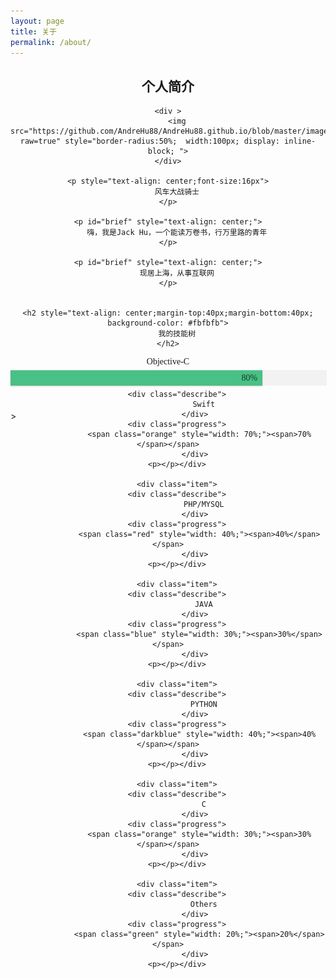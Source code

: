 ```yaml
---
layout: page
title: 关于
permalink: /about/
---
```


<div style="text-indent:0px; text-align:center">
	<p></p>
	<h2 style="text-align: center;">
		个人简介
	</h2>

	<div >
		<img src="https://github.com/AndreHu88/AndreHu88.github.io/blob/master/images/jack.png?raw=true" style="border-radius:50%;  width:100px; display: inline-block; ">
	</div>
	
	<p style="text-align: center;font-size:16px">
		风车大战骑士
	</p>

	<p id="brief" style="text-align: center;">
		嗨，我是Jack Hu，一个能读万卷书，行万里路的青年
	</p>

	<p id="brief" style="text-align: center;">
		现居上海，从事互联网
	</p>


	<h2 style="text-align: center;margin-top:40px;margin-bottom:40px; background-color: #fbfbfb">
		我的技能树
	</h2>
 
  <section class="tech">
		<div class="item">
		<div class="describe">
		            Objective-C
		        </div>
		<div class="progress">
		          <span class="green" style="width: 80%;"><span>80%</span></span>
		        </div>
		<p></p></div>
		<div class="item">

		<div class="describe">
		            Swift
		        </div>
		<div class="progress">
		          <span class="orange" style="width: 70%;"><span>70%</span></span>
		        </div>
		<p></p></div>

		<div class="item">
		<div class="describe">
		            PHP/MYSQL
		        </div>
		<div class="progress">
		          <span class="red" style="width: 40%;"><span>40%</span></span>
		        </div>
		<p></p></div>

		<div class="item">
		<div class="describe">
		            JAVA
		        </div>
		<div class="progress">
		          <span class="blue" style="width: 30%;"><span>30%</span></span>
		        </div>
		<p></p></div>

		<div class="item">
		<div class="describe">
		            PYTHON
		        </div>
		<div class="progress">
		          <span class="darkblue" style="width: 40%;"><span>40%</span></span>
		        </div>
		<p></p></div>

		<div class="item">
		<div class="describe">
		            C
		        </div>
		<div class="progress">
		          <span class="orange" style="width: 30%;"><span>30%</span></span>
		        </div>
		<p></p></div>

		<div class="item">
		<div class="describe">
		            Others
		        </div>
		<div class="progress">
		          <span class="green" style="width: 20%;"><span>20%</span></span>
		        </div>
		<p></p></div>
		
</section>

</div>

<style type="text/css">
		.tech{
    max-width:700px;
    margin:auto;
 }
 .tech .item{
    width:100%;
    clear:both;
    margin-right:auto;
    margin-left:auto;
    height:35px;
 }
 .tech .describe{
    font-family: "Microsoft Yahei";
    margin-right: 12px;
    text-align: center;
 }
 .tech .progress {
  float:left;
  height: 25px;
  background: #f2f2f2;
  border-left: 1px solid transparent;
  border-right: 1px solid transparent;
  width:70%;
}
.tech .progress > span {
  position: relative;
  float: left;
  margin: 0 -1px;
  min-width: 30px;
  height: 25px;
  line-height: 21px;
  text-align: right;
  background: #cccccc;
  border: none;
  border-color: #bfbfbf #b3b3b3 #9e9e9e;
  -webkit-box-shadow: inset 0 1px rgba(255, 255, 255, 0.3), 0 1px 2px rgba(0, 0, 0, 0.2);
  box-shadow: inset 0 1px rgba(255, 255, 255, 0.3), 0 1px 2px rgba(0, 0, 0, 0.2);
}
.tech  .progress > span > span {
    padding: 0 8px;
    font-size: 14px;
    color: #404040;
    color: rgba(0, 0, 0, 0.7);
    font-family: "Microsoft Yahie";
    line-height: 25px;
}
.tech .progress > span:before {
  content: '';
  position: absolute;
  top: 0;
  bottom: 0;
  left: 0;
  right: 0;
  z-index: 1;
  height: 25px;
  border-radius: 10px;
}
.tech .progress .green {
  background: #49C085;
}
.tech .progress .darkblue {
  background: #7782D1;
}
.tech .progress .red {
  background:  rgb(245, 138, 135);
}
.tech .progress .orange {
  background: #f2b63c;
}
.tech .progress .blue {
  background: #6F92FF;
}

 .tech .describe{
        width:130px;
        float:center;
    }
    .tech .progress {
        width:79%;
        float:left;
    }

     .tech .describe{
        width:100%;
        margin-bottom:5px;
        text-align:center;
    }
    .tech .progress {
        width:100%;
        margin-bottom:5px;
    }
</style>>



